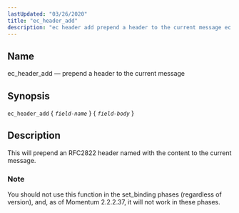 ```yaml
---
lastUpdated: "03/26/2020"
title: "ec_header_add"
description: "ec header add prepend a header to the current message ec header add field name field body This will prepend an RFC 2822 header named field name with the content field body to the current message You should not use this function in the set binding phases regardless of version..."
---
```


<a name="sieve.ref.ec_header_add"></a> 
## Name

ec_header_add — prepend a header to the current message

## Synopsis

`ec_header_add` { *`field-name`* } { *`field-body`* }

<a name="idp29809056"></a> 
## Description

This will prepend an RFC2822 header named <field-name> with the content <field-body> to the current message.

### Note

You should not use this function in the set_binding phases (regardless of version), and, as of Momentum 2.2.2.37, it will not work in these phases.